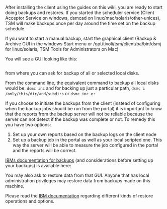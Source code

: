 After installing the client using the guides on this wiki, you are ready to start doing backups and restores. If you started the scheduler service (Client Acceptor Service on windows, dsmcad on linux/mac/solaris/other-unices), TSM will make backups once per day around the time set on the backup schedule.

If you want to start a manual backup, start the graphical client (Backup & Archive GUI in the windows Start menu or /opt/tivoli/tsm/client/ba/bin/dsmj for linux/solaris, TSM Tools for Administrators on Mac)

You will see a GUI looking like this:

<image goes here>

from where you can ask for backup of all or selected local disks.

From the command line, the equivalent command to backup all local disks would be: `dsmc inc` and for backing up just a particular path, `dsmc i /only/this/dir/and/subdirs` or `dsmc inc e:`

If you choose to initiate the backups from the client (instead of configuring when the backup jobs should be run from the portal) it is important to know that the reports from the backup server will not be reliable because the server can not detect if the backup was complete or not. To remedy this you have two options:

1. Set up your own reports based on the backup logs on the client node
1. Set up a backup job in the portal as well as your local scripted one. This way the server will be able to measure the job configured in the portal and the reports will be correct.

[IBMs documentation for backups](http://www-01.ibm.com/support/knowledgecenter/SSGSG7_7.1.1/com.ibm.itsm.client.doc/c_bac_data.html)  (and considerations before setting up your backups) is available here:


You may also ask to restore data from that GUI. Anyone that has local administration privileges may restore data from backups made on this machine.

Please read the [IBM documentation](http://www-01.ibm.com/support/knowledgecenter/SSGSG7_7.1.1/com.ibm.itsm.client.doc/c_res_data.html) regarding different kinds of restore operations and options.
